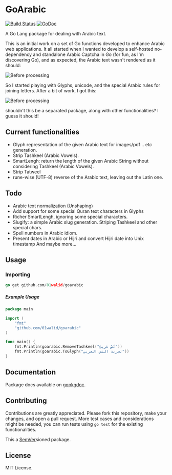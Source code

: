 
# GoArabic
[![Build Status](https://travis-ci.org/01walid/goarabic.svg)](https://travis-ci.org/01walid/goarabic)  [![GoDoc](https://godoc.org/github.com/01walid/goarabic?status.svg)](https://godoc.org/github.com/01walid/goarabic)

A Go Lang package for dealing with Arabic text.

This is an initial work on a set of Go functions developed to enhance Arabic web applications.
It all started when I wanted to develop a self-hosted no-dependency and standalone Arabic Captcha in Go (for fun, as I'm discovering Go), and as expected, the Arabic text wasn't rendered as it should:

![Before processing](https://res.cloudinary.com/walid/image/upload/v1429186546/before_pcyoha.png)

So I started playing with Glyphs, unicode, and the special Arabic rules for joining letters. After a bit of work, I got this:

![Before processing](https://res.cloudinary.com/walid/image/upload/v1429186546/after_cmkukt.png)

shouldn't this be a separated package, along with other functionalities? I guess it should!

## Current functionalities
- Glyph representation of the given Arabic text for images/pdf .. etc generation.
- Strip Tashkeel (Arabic Vowels).
- SmartLengh: return the length of the given Arabic String without considering Tashkeel (Arabic Vowels).
- Strip Tatweel
- rune-wise (UTF-8) reverse of the Arabic text, leaving out the Latin one.

## Todo
- Arabic text normalization (Unshaping)
- Add support for some special Quran text characters in Glyphs
- Richer SmartLengh, ignoring some special characters.
- Slugify: a simple Arabic slug generation. Striping Tashkeel and other special chars.
- Spell numbers in Arabic idiom.
- Present dates in Arabic or Hijri and convert Hijri date into Unix timestamp
And maybe more...

## Usage

### Importing
```go
go get github.com/01walid/goarabic
```
##### Example Usage
```go
package main

import (
    "fmt"
    "github.com/01walid/goarabic"
)

func main() {
    fmt.Println(goarabic.RemoveTashkeel("نًصٌ عَربيُّ"))
    fmt.Println(goarabic.ToGlyph("تجربة النص العربي"))
}

```
## Documentation
Package docs available on [gopkgdoc](https://godoc.org/github.com/01walid/goarabic).

## Contributing
Contributions are greatly appreciated. Please fork this repository, make your changes, and open a pull request. More test cases and considerations might be needed, you can run tests using `go test` for the existing functionalities.

This a [SemVer](http://semver.org/)sioned package.
## License
MIT License.
